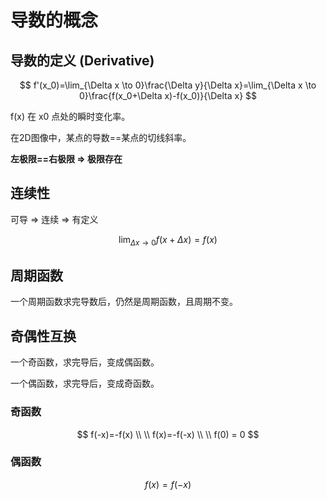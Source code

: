 # 导数的概念

## 导数的定义 \(Derivative\)

$$
f'(x_0)=\lim_{\Delta x \to 0}\frac{\Delta y}{\Delta x}=\lim_{\Delta x \to 0}\frac{f(x_0+\Delta x)-f(x_0)}{\Delta x}
$$

f\(x\) 在 x0 点处的瞬时变化率。

在2D图像中，某点的导数==某点的切线斜率。

**左极限==右极限 =&gt; 极限存在**

## 连续性

可导 =&gt; 连续 =&gt; 有定义

$$
\lim_{\Delta x \to 0} f(x+\Delta x)=f(x)
$$

## 周期函数

一个周期函数求完导数后，仍然是周期函数，且周期不变。

## 奇偶性互换

一个奇函数，求完导后，变成偶函数。

一个偶函数，求完导后，变成奇函数。

### 奇函数

$$
f(-x)=-f(x) 
\\ \\
f(x)=-f(-x)
\\ \\
f(0) = 0
$$

### 偶函数

$$
f(x)=f(-x)
$$


